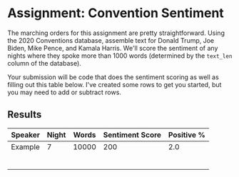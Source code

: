 # Assignment: Convention Sentiment

The marching orders for this assignment are pretty straightforward. Using the 2020 Conventions database, 
assemble text for Donald Trump, Joe Biden, Mike Pence, and Kamala Harris. We'll score the sentiment of
any nights where they spoke more than 1000 words (determined by the `text_len` column of the database). 

Your submission will be code that does the sentiment scoring as well as filling out this table below. I've 
created some rows to get you started, but you may need to add or subtract rows.

## Results

| Speaker  | Night  | Words  |  Sentiment Score | Positive % | 
|---|---|---|---|---|
| Example | 7 | 10000 | 200 | 2.0 | 
|  |  |  |  |  |
|  |  |  |  |  |
|  |  |  |  |  |
|  |  |  |  |  |
|  |  |  |  |  |
|  |  |  |  |  |
